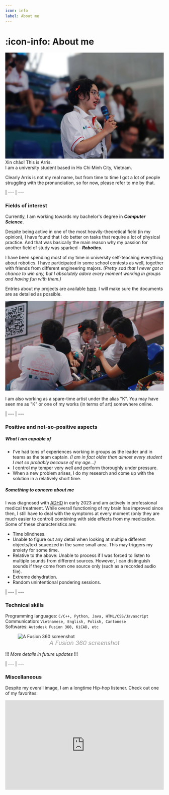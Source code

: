 ```yaml
---
icon: info
label: About me
---
```

# :icon-info: About me

![](/media/about-me1.jpg)
Xin chào! This is Arris.\
I am a university student based in Ho Chi Minh City, Vietnam.

Clearly Arris is not my real name, but from time to time I got a lot of people struggling with the pronunciation, so for now, please refer to me by that.

|
--- | ---

### Fields of interest
Currently, I am working towards my bachelor's degree in ***Computer Science***.

Despite being active in one of the most heavily-theoretical field (in my opinion), I have found that I do better on tasks that require a lot of physical practice. And that was basically the main reason why my passion for another field of study was sparked - ***Robotics***.

I have been spending most of my time in university self-teaching everything about robotics. I have participated in some school contests as well, together with friends from different engineering majors. *(Pretty sad that I never got a chance to win any, but I absolutely adore every moment working in groups and having fun with them.)*

Entries about my projects are available [here](/projects/navigation-page.md). I will make sure the documents are as detailed as possible.

![](/media/about-me2.jpg)

I am also working as a spare-time artist under the alias "K". You may have seen me as "K" or one of my works (in terms of art) somewhere online.

|
--- | ---

### Positive and not-so-positive aspects
##### What I am capable of
- I've had tons of experiences working in groups as the leader and in teams as the team captain. *(I am in fact older than almost every student I met so probably because of my age...)*
- I control my temper very well and perform thoroughly under pressure.
- When a new problem arises, I do my research and come up with the solution in a relatively short time.

##### Something to concern about me
I was diagnosed with [ADHD](https://adhdclinic.co.uk/what-is-adhd-introduction/) in early 2023 and am actively in professional medical treatment. While overall functioning of my brain has improved since then, I still have to deal with the symptoms at every moment (only they are much easier to control) combining with side effects from my medication. Some of these characteristics are:
- Time blindness.
- Unable to figure out any detail when looking at multiple different objects/text squeezed in the same small area. This may triggers my anxiety for some time.
- Relative to the above: Unable to process if I was forced to listen to multiple sounds from different sources. However, I can distinguish sounds if they come from one source only (such as a recorded audio file).
- Extreme dehydration.
- Random unintentional pondering sessions.

|
--- | ---

### Technical skills

Programming languages: ```C/C++, Python, Java, HTML/CSS/Javascript```\
Communication: ```Vietnamese, English, Polish, Cantonese```\
Softwares: ```Autodesk Fusion 360, KiCAD, etc```

<style>
figcaption {
  color: #9D9D9D;
  font-style: italic;
  font-size: 19px;
  padding: 1px;
  text-align: center;
}
</style>

<figure>
    <img src="https://raw.githubusercontent.com/oddeyemotion/odd/main/media/about-me3.png" alt="A Fusion 360 screenshot">
    <figcaption>A Fusion 360 screenshot</figcaption>
</figure>

!!!
*More details in future updates*
!!!

|
--- | ---

### Miscellaneous

Despite my overall image, I am a longtime Hip-hop listener. Check out one of my favorites:

<div>
  <div style="position:relative;padding-top:56.25%;">
    <iframe src="https://www.youtube.com/embed/UmSkDAStKeE" frameborder="0" style="position:absolute;top:0;left:0;width:100%;height:100%;" allowfullscreen></iframe>
  </div>
</div>